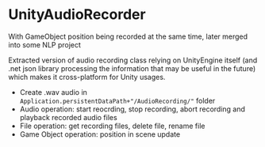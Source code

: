 UnityAudioRecorder
==================
With GameObject position being recorded at the same time, later merged into some NLP project 

Extracted version of audio recording class relying on UnityEngine itself (and .net json library processing the information that may be useful in the future) which makes it cross-platform for Unity usages.

 - Create .wav audio in `Application.persistentDataPath+"/AudioRecording/"` folder 
 - Audio operation: start reocrding, stop recording, abort recording and playback recorded audio files
 - File operation: get recording files, delete file, rename file
 - Game Object operation: position in scene update